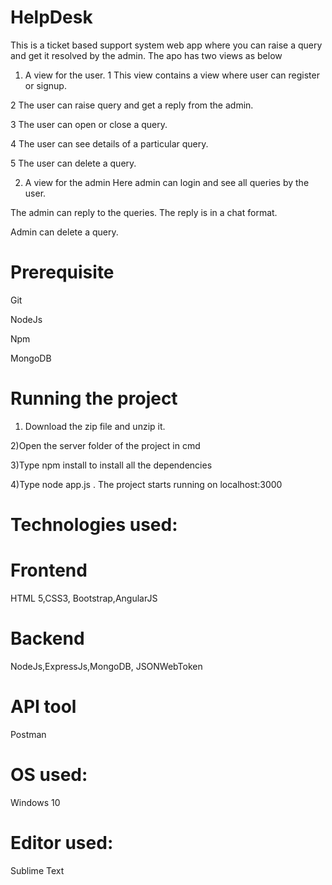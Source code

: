 
# HelpDesk
This is a ticket based support system web app where you can raise a query and get it resolved by the admin. The apo has two views as below
1) A view for the user.
1 This view contains a view where user can register or signup.

2 The user can raise query and get a reply from the admin.

3 The user can open or close a query.

4 The user can see details of a particular query.

5 The user can delete a query.

2) A view for the admin
Here admin can login and see all queries by the user.

The admin can reply to the queries. The reply is in a chat format.

Admin can delete a query.

# Prerequisite
Git

NodeJs

Npm

MongoDB
# Running the project
1) Download the zip file and unzip it.

2)Open the server folder of the project in cmd

3)Type npm install to install all the dependencies

4)Type node app.js . The project starts running on localhost:3000

# Technologies used:
# Frontend
HTML 5,CSS3, Bootstrap,AngularJS

# Backend
NodeJs,ExpressJs,MongoDB, JSONWebToken

# API tool
Postman

# OS used: 
Windows 10

# Editor used:
Sublime Text
